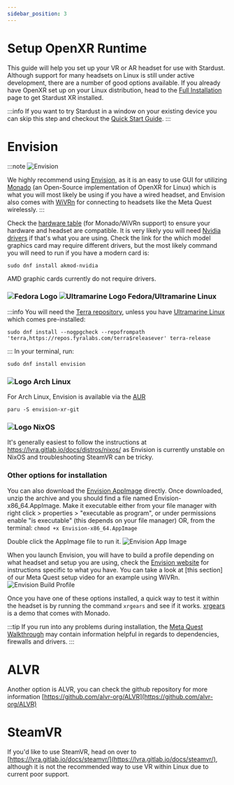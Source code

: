 ```yaml
---
sidebar_position: 3
---
```


# Setup OpenXR Runtime 

This guide will help you set up your VR or AR headset for use with Stardust. Although support for many headsets on Linux is still under active development, there are a number of good options available. If you already have OpenXR set up on your Linux distribution, head to the [Full Installation](manual) page to get Stardust XR installed. 


:::info
If you want to try Stardust in a window on your existing device you can skip this step and checkout the  [Quick Start Guide](Quickstart).
:::
# Envision
:::note
![Envision](/img/docs/Envision_Monado.png)

We highly recommend using [Envision](https://lvra.gitlab.io/docs/fossvr/envision/), as it is an easy to use GUI for utilizing [Monado](https://monado.dev/) (an Open-Source implementation of OpenXR for Linux) which is what you will most likely be using if you have a wired headset, and Envision also comes with [WiVRn](https://github.com/WiVRn/WiVRn) for connecting to headsets like the Meta Quest wirelessly.
:::

Check the [hardware table](https://lvra.gitlab.io/docs/hardware/) (for Monado/WiVRn support) to ensure your hardware and headset are compatible. It is very likely you will need [Nvidia drivers](https://rpmfusion.org/Howto/NVIDIA) if that's what you are using. Check the link for the which model graphics card may require different drivers, but the most likely command you will need to run if you have a modern card is:
```
sudo dnf install akmod-nvidia
```
AMD graphic cards currently do not require drivers.
<h3>
  <img 
    src="/img/docs/Fedora_logo.svg" 
    alt="Fedora Logo" 
    style={{ verticalAlign: 'middle', height: '1em', marginRight: '0.5em' }} 
  />
  <img 
    src="/img/docs/ultramarine-logo.svg" 
    alt="Ultramarine Logo" 
    style={{ verticalAlign: 'middle', height: '1em', marginRight: '0.5em' }} 
  />
  Fedora/Ultramarine Linux
</h3>

:::info
You will need the [Terra repository](https://terra.fyralabs.com/), unless you have [Ultramarine Linux](https://ultramarine-linux.org/download/) which comes pre-installed:
```
sudo dnf install --nogpgcheck --repofrompath 'terra,https://repos.fyralabs.com/terra$releasever' terra-release
```
:::
In your terminal, run:
```
sudo dnf install envision
```
<h3>
  <img src="/img/docs/arch.png" alt="Logo" style={{ verticalAlign: 'middle', height: '1em', marginRight: '0.5em' }} />
  Arch Linux 
</h3>

For Arch Linux, Envision is available via the [AUR](https://aur.archlinux.org/packages/envision-xr-git)
```
paru -S envision-xr-git
```
<h3>
  <img src="/img/docs/nixos.svg" alt="Logo" style={{ verticalAlign: 'middle', height: '1em', marginRight: '0.5em' }} />
  NixOS 
</h3>


It's generally easiest to follow the instructions at https://lvra.gitlab.io/docs/distros/nixos/ as Envision is currently unstable on NixOS and troubleshooting SteamVR can be tricky. 
### Other options for installation
You can also download the [Envision AppImage](https://gitlab.com/gabmus/envision/-/pipelines?ref=main&status=success) directly. Once downloaded, unzip the archive and you should find a file named Envision-x86_64.AppImage. Make it executable either from your file manager with right click > properties > "executable as program", or under permissions enable "is executable" (this depends on your file manager) OR, from the terminal: `chmod +x Envision-x86_64.AppImage`



Double click the AppImage file to run it.
![Envision App Image](/img/docs/envisionappimage.png)

When you launch Envision, you will have to build a profile depending on what headset and setup you are using, check the [Envision website](https://lvra.gitlab.io/docs/fossvr/envision/) for instructions specific to what you have. You can take a look at [this section] of our Meta Quest setup video for an example using WiVRn.
![Envision Build Profile](/img/docs/envisionbuildprofile.png)

Once you have one of these options installed, a quick way to test it within the headset is by running the command `xrgears` and see if it works. [xrgears](https://gitlab.freedesktop.org/monado/demos/xrgears) is a demo that comes with Monado.

:::tip
If you run into any problems during installation, the [Meta Quest Walkthrough](quest-3-setup) may contain information helpful in regards to dependencies, firewalls and drivers.
:::
# ALVR

Another option is ALVR, you can check the github repository for more information [https://github.com/alvr-org/ALVR](https://github.com/alvr-org/ALVR)

# SteamVR

If you'd like to use SteamVR, head on over to [https://lvra.gitlab.io/docs/steamvr/](https://lvra.gitlab.io/docs/steamvr/), although it is not the recommended way to use VR within Linux due to current poor support. 

